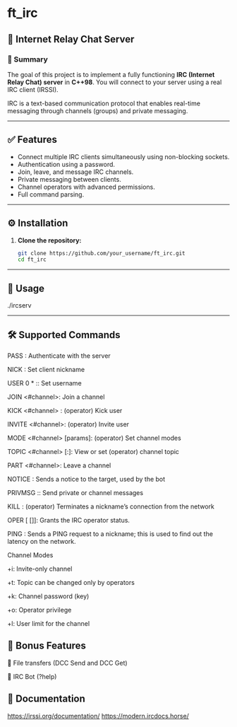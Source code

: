 # ft_irc

## 🧠 Internet Relay Chat Server

### 📌 Summary

The goal of this project is to implement a fully functioning **IRC (Internet Relay Chat) server** in **C++98**. You will connect to your server using a real IRC client (IRSSI).

IRC is a text-based communication protocol that enables real-time messaging through channels (groups) and private messaging.

---

## ✅ Features

- Connect multiple IRC clients simultaneously using non-blocking sockets.
- Authentication using a password.
- Join, leave, and message IRC channels.
- Private messaging between clients.
- Channel operators with advanced permissions.
- Full command parsing.

---

## ⚙️ Installation

1. **Clone the repository:**
   ```bash
   git clone https://github.com/your_username/ft_irc.git
   cd ft_irc

---

## 🚀 Usage

./ircserv <port> <password>

---

## 🛠 Supported Commands

PASS <password>: Authenticate with the server

NICK <nickname>: Set client nickname

USER <username> 0 * :<realname>: Set username

JOIN <#channel>: Join a channel

KICK <#channel> <user>: (operator) Kick user

INVITE <user> <#channel>: (operator) Invite user

MODE <#channel> <modes> [params]: (operator) Set channel modes

TOPIC <#channel> [:<topic>]: View or set (operator) channel topic

PART <#channel>: Leave a channel

NOTICE <targets> <message>: Sends a notice to the target, used by the bot

PRIVMSG <target> :<message>: Send private or channel messages

KILL <nick> <reason>: (operator) Terminates a nickname’s connection from the network

OPER [<nick> [<password>]]: Grants the IRC operator status.

PING <nick>: Sends a PING request to a nickname; this is used to find out the latency on the network.


  Channel Modes

+i: Invite-only channel

+t: Topic can be changed only by operators

+k: Channel password (key)

+o: Operator privilege

+l: User limit for the channel

## 🏅 Bonus Features

📁 File transfers (DCC Send and DCC Get)

🤖 IRC Bot (?help)

## 📜 Documentation

https://irssi.org/documentation/
https://modern.ircdocs.horse/

